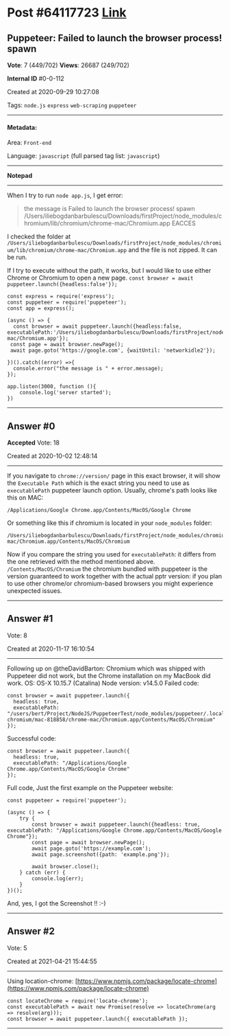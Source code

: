 
# Post \#64117723 [Link](https://stackoverflow.com/questions/64117723/)

## Puppeteer: Failed to launch the browser process! spawn

**Vote**: 7 (449/702) **Views**: 26687 (249/702) 

**Internal ID** \#0-0-112

Created at 2020-09-29 10:27:08

Tags: `node.js` `express` `web-scraping` `puppeteer`

----------

#### Metadata:

Area: `Front-end`

Language: `javascript` (full parsed tag list: `javascript`)

----------

**Notepad**


----------

When I try to run `node app.js`, I get error:
> the message is Failed to launch the browser process! spawn
/Users/iliebogdanbarbulescu/Downloads/firstProject/node_modules/chromium/lib/chromium/chrome-mac/Chromium.app
> EACCES

I checked  the folder at `/Users/iliebogdanbarbulescu/Downloads/firstProject/node_modules/chromium/lib/chromium/chrome-mac/Chromium.app` and the file is not zipped. It can be run.

If I try to execute without the path,  it works, but
I would like to use either Chrome or Chromium to open a new page.
`const browser = await puppeteer.launch({headless:false'});`
```
const express = require('express');
const puppeteer = require('puppeteer');
const app = express();

(async () => {
  const browser = await puppeteer.launch({headless:false, executablePath:'/Users/iliebogdanbarbulescu/Downloads/firstProject/node_modules/chromium/lib/chromium/chrome-mac/Chromium.app'});
 const page = await browser.newPage();
 await page.goto('https://google.com', {waitUntil: 'networkidle2'});

})().catch((error) =>{
  console.error("the message is " + error.message);
});

app.listen(3000, function (){
    console.log('server started');
})
```

[](https://i.stack.imgur.com/0Sef5.jpg)


----------
        
## Answer \#0

**Accepted** Vote: 18

Created at 2020-10-02 12:48:14

------------

If you navigate to `chrome://version/` page in this exact browser, it will show the `Executable Path` which is the exact string you need to use as `executablePath` puppeteer launch option.
Usually, chrome's path looks like this on MAC:
```
/Applications/Google Chrome.app/Contents/MacOS/Google Chrome
```

Or something like this if chromium is located in your `node_modules` folder:
```
/Users/iliebogdanbarbulescu/Downloads/firstProject/node_modules/chromium/lib/chromium/chrome-mac/Chromium.app/Contents/MacOS/Chromium
```

Now if you compare the string you used for `executablePath`: it differs from the one retrieved with the method mentioned above. `/Contents/MacOS/Chromium`
 the chromium bundled with puppeteer is the version guaranteed to work together with the actual pptr version: if you plan to use other chrome/or chromium-based browsers you might experience unexpected issues.


------------
    
    
## Answer \#1

 Vote: 8

Created at 2020-11-17 16:10:54

------------

Following up on @theDavidBarton:
Chromium which was shipped with Puppeteer did not work, but the Chrome installation on my MacBook did work.
OS: OS-X 10.15.7 (Catalina)
Node version: v14.5.0
Failed code:
```
const browser = await puppeteer.launch({
  headless: true, 
  executablePath: "/users/bert/Project/NodeJS/PuppeteerTest/node_modules/puppeteer/.local-chromium/mac-818858/chrome-mac/Chromium.app/Contents/MacOS/Chromium"
});
```

Successful code:
```
const browser = await puppeteer.launch({
  headless: true, 
  executablePath: "/Applications/Google Chrome.app/Contents/MacOS/Google Chrome"
});
```

Full code, Just the first example on the Puppeteer website:
```
const puppeteer = require('puppeteer');

(async () => {
    try {
        const browser = await puppeteer.launch({headless: true, executablePath: "/Applications/Google Chrome.app/Contents/MacOS/Google Chrome"});
        const page = await browser.newPage();
        await page.goto('https://example.com');
        await page.screenshot({path: 'example.png'});

        await browser.close();
    } catch (err) {
        console.log(err);
    }
})();
```

And, yes, I got the Screenshot !! :-)


------------
    
    
## Answer \#2

 Vote: 5

Created at 2021-04-21 15:44:55

------------

Using location-chrome: [https://www.npmjs.com/package/locate-chrome](https://www.npmjs.com/package/locate-chrome)
```
const locateChrome = require('locate-chrome');
const executablePath = await new Promise(resolve => locateChrome(arg => resolve(arg)));
const browser = await puppeteer.launch({ executablePath });
```



------------
    
    